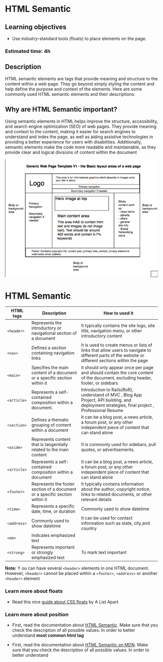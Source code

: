 # HTML Semantic

## Learning objectives

- Use industry-standard tools (floats) to place elements on the page.

### Estimated time: 4h

## Description

HTML semantic elements are tags that provide meaning and structure to the content within a web page. They go beyond simply styling the content and help define the purpose and context of the elements. Here are some commonly used HTML semantic elements and their descriptions:

## Why are HTML Semantic important?

Using semantic elements in HTML helps improve the structure, accessibility, and search engine optimization (SEO) of web pages. They provide meaning and context to the content, making it easier for search engines to understand and index the page, as well as aiding assistive technologies in providing a better experience for users with disabilities. Additionally, semantic elements make the code more readable and maintainable, as they provide clear and logical divisions of content within the document

![](../images/anatomy_of_webpage.png)
# HTML Semantic

| HTML tags | Description | How to used it |
|--------|----------|--------|
| `<header>`     | Represents the introductory or navigational section of a document |  It typically contains the site logo, site title, navigation menu, or other introductory content|
| `<nav>`      | Defines a section containing navigation links | It is used to create menus or lists of links that allow users to navigate to different parts of the website or different sections within the page |
| `<main>`   | Specifies the main content of a document or a specific section within it  | It should only appear once per page and should contain the core content of the document, excluding header, footer, or sidebars|
| `<article>`   | Represents a self-contained composition within a document. | Introduction to Rails(RoR), understand of MVC , Blog App Project,  API building, and deployment strategies, final project , Professional Resume|
| `<section>`   | Defines a thematic grouping of content within a document | It can be a blog post, a news article, a forum post, or any other independent piece of content that can stand alone |
| `<aside>`   | Represents content that is tangentially related to the main content  | It is commonly used for sidebars, pull quotes, or advertisements. |
| `<article>`   | Represents a self-contained composition within a document  | It can be a blog post, a news article, a forum post, or any other independent piece of content that can stand alone |
| `<footer>`   | Represents the footer section of a document or a specific section within it  | It typically contains information about the author, copyright notice, links to related documents, or other relevant details |
| `<time>`   | Represents a specific date, time, or duration | Commonly used to show datetime |
| `<address>`   | Commonly used to show datetime | It can be used for contact information such as state, city,and country
| `<em>`   | Indicates emphasized text |
| `<strong>`   | Represents important or strongly emphasized text | To mark text important |


**Note:** Y ou can have several `<header>` elements in one HTML document. However, `<header>` cannot be placed within a `<footer>`, `<address>` or another `<header>` element


### Learn more about floats

- Read this nice [guide about CSS floats](https://alistapart.com/article/css-floats-101/) by A List Apart


### Learn more about position

- First, read the documentation about [HTML Semantic](https://www.w3schools.com/html/html5_semantic_elements.asp). Make sure that you check the description of all possible values. In order to better understand **most common html tag**

- First, read the documentation about [HTML Semantic on MDN](https://developer.mozilla.org/en-US/docs/Glossary/Semantics). Make sure that you check the description of all possible values. In order to better understand
  
